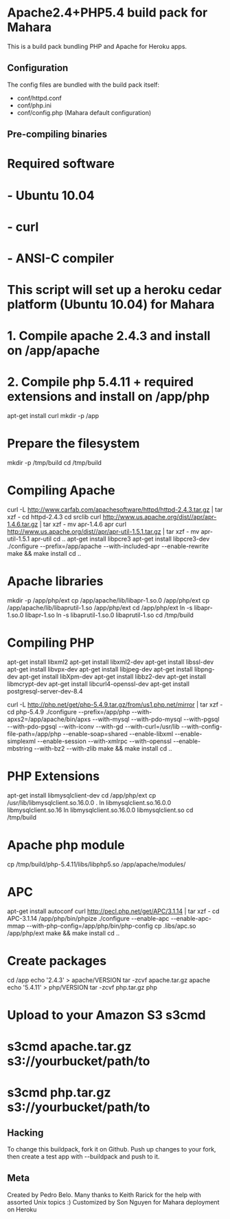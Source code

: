 Apache2.4+PHP5.4 build pack for Mahara
========================

This is a build pack bundling PHP and Apache for Heroku apps.

Configuration
-------------

The config files are bundled with the build pack itself:

* conf/httpd.conf
* conf/php.ini
* conf/config.php (Mahara default configuration)


Pre-compiling binaries
----------------------

# Required software
#  - Ubuntu 10.04
#  - curl
#  - ANSI-C compiler

# This script will set up a heroku cedar platform (Ubuntu 10.04) for Mahara
#  1. Compile apache 2.4.3 and install on /app/apache
#  2. Compile php 5.4.11 + required extensions and install on /app/php

apt-get install curl
mkdir -p /app

# Prepare the filesystem

mkdir -p /tmp/build
cd /tmp/build

# Compiling Apache
curl -L http://www.carfab.com/apachesoftware/httpd/httpd-2.4.3.tar.gz | tar xzf -
cd httpd-2.4.3
cd srclib
curl http://www.us.apache.org/dist//apr/apr-1.4.6.tar.gz | tar xzf -
mv apr-1.4.6 apr
curl http://www.us.apache.org/dist//apr/apr-util-1.5.1.tar.gz | tar xzf -
mv apr-util-1.5.1 apr-util
cd ..
apt-get install libpcre3
apt-get install libpcre3-dev
./configure --prefix=/app/apache --with-included-apr --enable-rewrite
make && make install
cd ..

# Apache libraries
mkdir -p /app/php/ext
cp /app/apache/lib/libapr-1.so.0 /app/php/ext
cp /app/apache/lib/libaprutil-1.so /app/php/ext
cd /app/php/ext
ln -s libapr-1.so.0 libapr-1.so
ln -s libaprutil-1.so.0 libaprutil-1.so
cd /tmp/build

# Compiling PHP
apt-get install libxml2
apt-get install libxml2-dev
apt-get install libssl-dev
apt-get install libvpx-dev
apt-get install libjpeg-dev
apt-get install libpng-dev
apt-get install libXpm-dev
apt-get install libbz2-dev
apt-get install libmcrypt-dev
apt-get install libcurl4-openssl-dev
apt-get install postgresql-server-dev-8.4

curl -L http://php.net/get/php-5.4.9.tar.gz/from/us1.php.net/mirror | tar xzf -
cd php-5.4.9
./configure --prefix=/app/php --with-apxs2=/app/apache/bin/apxs --with-mysql --with-pdo-mysql --with-pgsql --with-pdo-pgsql --with-iconv --with-gd --with-curl=/usr/lib --with-config-file-path=/app/php --enable-soap=shared --enable-libxml --enable-simplexml --enable-session --with-xmlrpc --with-openssl --enable-mbstring --with-bz2 --with-zlib
make && make install
cd ..

# PHP Extensions
apt-get install libmysqlclient-dev
cd /app/php/ext
cp /usr/lib/libmysqlclient.so.16.0.0 .
ln libmysqlclient.so.16.0.0 libmysqlclient.so.16
ln libmysqlclient.so.16.0.0 libmysqlclient.so
cd /tmp/build
# Apache php module
cp /tmp/build/php-5.4.11/libs/libphp5.so /app/apache/modules/

# APC
apt-get install autoconf
curl http://pecl.php.net/get/APC/3.1.14 | tar xzf -
cd APC-3.1.14
/app/php/bin/phpize
./configure --enable-apc --enable-apc-mmap --with-php-config=/app/php/bin/php-config
cp .libs/apc.so /app/php/ext
make && make install
cd ..

# Create packages
cd /app
echo '2.4.3' > apache/VERSION
tar -zcvf apache.tar.gz apache
echo '5.4.11' > php/VERSION
tar -zcvf php.tar.gz php

# Upload to your Amazon S3 s3cmd

# s3cmd apache.tar.gz s3://yourbucket/path/to
# s3cmd php.tar.gz s3://yourbucket/path/to



Hacking
-------

To change this buildpack, fork it on Github. Push up changes to your fork, then create a test app with --buildpack <your-github-url> and push to it.


Meta
----

Created by Pedro Belo.
Many thanks to Keith Rarick for the help with assorted Unix topics :)
Customized by Son Nguyen for Mahara deployment on Heroku
